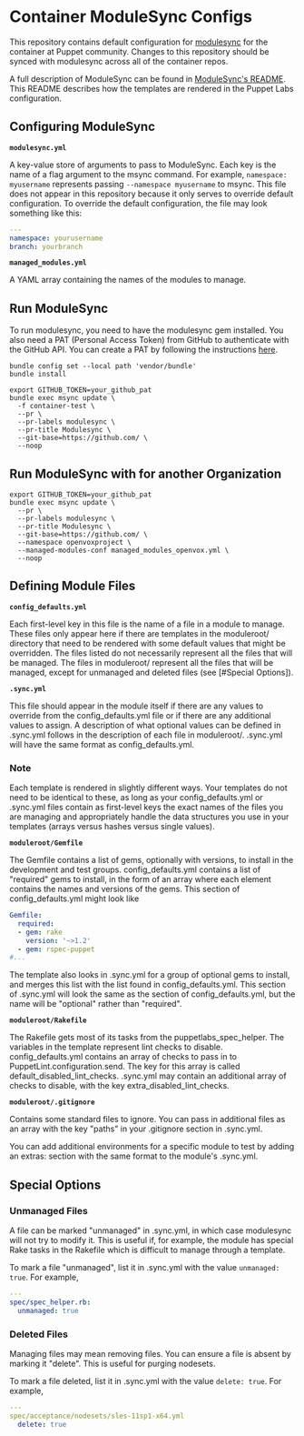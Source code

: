 # Container ModuleSync Configs

This repository contains default configuration for
[modulesync](http://github.com/puppetlabs/modulesync) for the container at Puppet community.
Changes to this repository should be synced with modulesync across all of the container repos.

A full description of ModuleSync can be found in
[ModuleSync's README](https://github.com/puppetlabs/modulesync).
This README describes how the templates are rendered in the Puppet Labs configuration.

## Configuring ModuleSync

**`modulesync.yml`**

A key-value store of arguments to pass to ModuleSync. Each key is the name of a
flag argument to the msync command. For example, `namespace: myusername`
represents passing `--namespace myusername` to msync. This file does not appear
in this repository because it only serves to override default configuration. To
override the default configuration, the file may look something like this:

```yaml
---
namespace: yourusername
branch: yourbranch
```

**`managed_modules.yml`**

A YAML array containing the names of the modules to manage.

## Run ModuleSync

To run modulesync, you need to have the modulesync gem installed. You also need a PAT (Personal Access Token) from GitHub to authenticate with the GitHub API. You can create a PAT by following the instructions [here](https://docs.github.com/en/github/authenticating-to-github/creating-a-personal-access-token).

```shell
bundle config set --local path 'vendor/bundle'
bundle install

export GITHUB_TOKEN=your_github_pat
bundle exec msync update \
  -f container-test \
  --pr \
  --pr-labels modulesync \
  --pr-title Modulesync \
  --git-base=https://github.com/ \
  --noop
```

## Run ModuleSync with for another Organization

```shell
export GITHUB_TOKEN=your_github_pat
bundle exec msync update \
  --pr \
  --pr-labels modulesync \
  --pr-title Modulesync \
  --git-base=https://github.com/ \
  --namespace openvoxproject \
  --managed-modules-conf managed_modules_openvox.yml \
  --noop
```

## Defining Module Files

**`config_defaults.yml`**

Each first-level key in this file is the name of a file in a module to manage.
These files only appear here if there are templates in the moduleroot/
directory that need to be rendered with some default values that might be
overridden. The files listed do not necessarily represent all the files that
will be managed. The files in moduleroot/ represent all the files that will be
managed, except for unmanaged and deleted files (see [#Special Options]).

**`.sync.yml`**

This file should appear in the module itself if there are any values to
override from the config_defaults.yml file or if there are any additional
values to assign. A description of what optional values can be defined in
.sync.yml follows in the description of each file in moduleroot/. .sync.yml
will have the same format as config_defaults.yml.

### Note

Each template is rendered in slightly different ways. Your templates do not
need to be identical to these, as long as your config_defaults.yml or .sync.yml
files contain as first-level keys the exact names of the files you are
managing and appropriately handle the data structures you use in your templates
(arrays versus hashes versus single values).

**`moduleroot/Gemfile`**

The Gemfile contains a list of gems, optionally with versions, to install in
the development and test groups. config_defaults.yml contains a list of
"required" gems to install, in the form of an array where each element contains
the names and versions of the gems. This section of config_defaults.yml might
look like

```yaml
Gemfile:
  required:
  - gem: rake
    version: '~>1.2'
  - gem: rspec-puppet
#...
```

The template also looks in .sync.yml for a group of optional gems to install,
and merges this list with the list found in config_defaults.yml. This section
of .sync.yml will look the same as the section of config_defaults.yml, but the
name will be "optional" rather than "required".

**`moduleroot/Rakefile`**

The Rakefile gets most of its tasks from the puppetlabs_spec_helper. The
variables in the template represent lint checks to disable. config_defaults.yml
contains an array of checks to pass in to PuppetLint.configuration.send. The
key for this array is called default_disabled_lint_checks. .sync.yml may
contain an additional array of checks to disable, with the key
extra_disabled_lint_checks.

**`moduleroot/.gitignore`**

Contains some standard files to ignore. You can pass in additional files as an
array with the key "paths" in your .gitignore section in .sync.yml.

You can add additional environments for a specific module to test by adding an
extras: section with the same format to the module's .sync.yml.

## Special Options

### Unmanaged Files

A file can be marked "unmanaged" in .sync.yml, in which case modulesync will
not try to modify it. This is useful if, for example, the module has special
Rake tasks in the Rakefile which is difficult to manage through a template.

To mark a file "unmanaged", list it in .sync.yml with the value `unmanaged:
true`. For example,

```yaml
---
spec/spec_helper.rb:
  unmanaged: true
```

### Deleted Files

Managing files may mean removing files. You can ensure a file is absent by
marking it "delete". This is useful for purging nodesets.

To mark a file deleted, list it in .sync.yml with the value `delete: true`. For
example,

```yaml
---
spec/acceptance/nodesets/sles-11sp1-x64.yml
  delete: true
```
